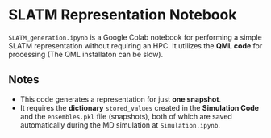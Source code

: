 # SLATM Representation Notebook  

`SLATM_generation.ipynb` is a Google Colab notebook for performing a simple SLATM representation without requiring an HPC. It utilizes the **QML code** for processing (The QML installaton can be slow).  

## Notes  
- This code generates a representation for just **one snapshot**.  
- It requires the **dictionary** `stored_values` created in the **Simulation Code** and the `ensembles.pkl` file (snapshots), both of which are saved automatically during the MD simulation at `Simulation.ipynb`.  
 
